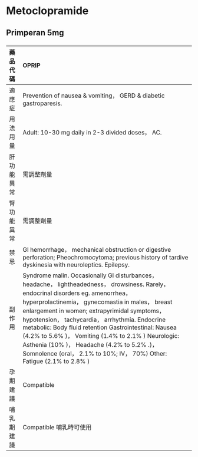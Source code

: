 # Metoclopramide

## Primperan 5mg

##### 

| 藥品代碼   | OPRIP                                                                                                                                                                                                                                                                                                                                                                                                                                                                                                                               |
|:-----------|:------------------------------------------------------------------------------------------------------------------------------------------------------------------------------------------------------------------------------------------------------------------------------------------------------------------------------------------------------------------------------------------------------------------------------------------------------------------------------------------------------------------------------------|
| 適應症     | Prevention of nausea & vomiting， GERD & diabetic gastroparesis.                                                                                                                                                                                                                                                                                                                                                                                                                                                                    |
| 用法用量   | Adult: 10-30 mg daily in 2-3 divided doses， AC.                                                                                                                                                                                                                                                                                                                                                                                                                                                                                    |
| 肝功能異常 | 需調整劑量                                                                                                                                                                                                                                                                                                                                                                                                                                                                                                                          |
| 腎功能異常 | 需調整劑量                                                                                                                                                                                                                                                                                                                                                                                                                                                                                                                          |
| 禁忌       | GI hemorrhage， mechanical obstruction or digestive perforation; Pheochromocytoma; previous history of tardive dyskinesia with neuroleptics. Epilepsy.                                                                                                                                                                                                                                                                                                                                                                              |
| 副作用     | Syndrome malin. Occasionally GI disturbances， headache， lightheadedness， drowsiness. Rarely， endocrinal disorders eg. amenorrhea， hyperprolactinemia， gynecomastia in males， breast enlargement in women; extrapyrimidal symptoms， hypotension， tachycardia， arrhythmia. Endocrine metabolic: Body fluid retention Gastrointestinal: Nausea (4.2% to 5.6% )， Vomiting (1.4% to 2.1% ) Neurologic: Asthenia (10% )， Headache (4.2% to 5.2% .)， Somnolence (oral， 2.1% to 10%; IV， 70%) Other: Fatigue (2.1% to 2.8% ) |
| 孕期建議   | Compatible                                                                                                                                                                                                                                                                                                                                                                                                                                                                                                                          |
| 哺乳期建議 | Compatible 哺乳時可使用                                                                                                                                                                                                                                                                                                                                                                                                                                                                                                             |

